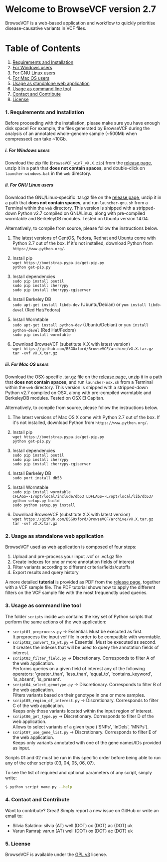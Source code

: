 Welcome to BrowseVCF version 2.7
================================

BrowseVCF is a web-based application and workflow to quickly prioritise 
disease-causative variants in VCF files.

# Table of Contents
1. [Requirements and Installation](#1-requirements-and-installation)  
  1. [For Windows users](#i-for-windows-users)  
  2. [For GNU Linux users](#ii-for-gnu-linux-users)  
  3. [For Mac OS users](#iii-for-mac-os-users)  
2. [Usage as standalone web application](#2-usage-as-standalone-web-application)  
3. [Usage as command line tool](#3-usage-as-command-line-tool)  
4. [Contact and Contribute](#4-contact-and-contribute)  
5. [License](#5-license)

### 1. Requirements and Installation

Before proceeding with the installation, please make sure you have enough
disk space! For example, the files generated by BrowseVCF during the analysis 
of an annotated whole-genome sample (~500Mb when compressed) can take ~10Gb.

##### i. *For Windows users*
Download the zip file (`browseVCF_win7_vX.X.zip`) from the [release page], 
unzip it in a path that **does not contain spaces**, and double-click on 
`launcher-windows.bat` in the `web` directory. 

##### ii. *For GNU Linux users*
Download the GNU/Linux-specific .tar.gz file on the [release page], unzip it 
in a path that **does not contain spaces**, and run `launcher-gnu.sh` from a 
Terminal within the `web` directory. This version is shipped with a 
stripped-down Python v2.7 compiled on GNU/Linux, along with pre-compiled 
wormtable and BerkeleyDB modules. Tested on Ubuntu version 14.04.

Alternatively, to compile from source, please follow the instructions below.

1) The latest versions of CentOS, Fedora, Redhat and Ubuntu come with 
Python 2.7 out of the box. 
If it's not installed, download Python from `https://www.python.org/`.

2) Install pip  
`wget https://bootstrap.pypa.io/get-pip.py`  
`python get-pip.py`

3) Install dependencies  
`sudo pip install psutil`  
`sudo pip install cherrypy`  
`sudo pip install cherrypy-cgiserver`  

4) Install Berkeley DB  
`sudo apt-get install libdb-dev` (Ubuntu/Debian) or `yum install libdb-devel` 
(Red Hat/Fedora)

5) Install Wormtable  
`sudo apt-get install python-dev` (Ubuntu/Debian) or `yum install python-devel` 
(Red Hat/Fedora)  
`sudo pip install wormtable`

6) Download BrowseVCF (substitute X.X with latest version)  
`wget https://github.com/BSGOxford/BrowseVCF/archive/vX.X.tar.gz`  
`tar -xvf vX.X.tar.gz`

##### iii. *For Mac OS users*
Download the OSX-specific .tar.gz file on the [release page], unzip it 
in a path that **does not contain spaces**, and run `launcher-osx.sh` from a 
Terminal within the `web` directory. This version is shipped with a 
stripped-down Python v2.7 compiled on OSX, along with pre-compiled wormtable 
and BerkeleyDB modules. Tested on OSX El Capitan.

Alternatively, to compile from source, please follow the instructions below.

1) The latest versions of Mac OS X come with Python 2.7 out of the box. 
If it's not installed, download Python from `https://www.python.org/`.

2) Install pip  
`wget https://bootstrap.pypa.io/get-pip.py`  
`python get-pip.py`

3) Install dependencies  
`sudo pip install psutil`  
`sudo pip install cherrypy`  
`sudo pip install cherrypy-cgiserver`

4) Install Berkeley DB  
`sudo port install db53`

5) Install Wormtable  
`sudo pip install wormtable`  
`CFLAGS=-I/opt/local/include/db53 LDFLAGS=-L/opt/local/lib/db53/ python setup.py build`  
`sudo python setup.py install`

6) Download BrowseVCF (substitute X.X with latest version)  
`wget https://github.com/BSGOxford/BrowseVCF/archive/vX.X.tar.gz`  
`tar -xvf vX.X.tar.gz`

### 2. Usage as standalone web application
BrowseVCF used as web application is composed of four steps:

1) Upload and pre-process your input .vcf or .vcf.gz file  
2) Create indexes for one or more annotation fields of interest  
3) Filter variants according to different criteria/fields/cutoffs  
4) Export results and query history

A more detailed **tutorial** is provided as PDF from the [release page], 
together with a VCF sample file. The PDF tutorial shows how to apply the 
different filters on the VCF sample file with the most frequenctly used queries.

### 3. Usage as command line tool
The folder `scripts` inside `web` contains the key set of Python scripts that 
perform the same actions of the web application:

- `script01_preprocess.py` -> Essential. Must be executed as first.  
It preprocess the input vcf file in order to be compatible with wormtable.
- `script02_convert_to_wt.py` -> Essential. Must be executed as second.  
It creates the indexes that will be used to query the annotation fields of 
interest.
- `script03_filter_field.py` -> Discretionary. Corresponds to filter A of the web 
application.  
Performs queries on a given field of interest any of the following operators: 
'greater_than', 'less_than', 'equal_to', 'contains_keyword', 'is_absent', 
'is_present'.
- `script04_select_genotype.py` -> Discretionary. Corresponds to filter B of the 
web application.  
Filters variants based on their genotype in one or more samples.
- `script05_region_of_interest.py` -> Discretionary. Corresponds to filter C of 
the web application.  
Keeps only those variants located within the input region of interest.
- `script06_get_type.py` -> Discretionary. Corresponds to filter D of the web 
application.  
Allows to select variants of a given type ('SNPs', 'InDels', 'MNPs').
- `script07_use_gene_list.py` -> Discretionary. Corresponds to filter E of the 
web application.  
Keeps only variants annotated with one of the gene names/IDs provided as input.

Scripts 01 and 02 must be run in this specific order before being able to run 
any of the other scripts (03, 04, 05, 06, 07).

To see the list of required and optional parameters of any script, simply write:

```sh
$ python script_name.py --help
```

### 4. Contact and Contribute
Want to contribute? Great! Simply report a new issue on GitHub or write an 
email to:
- Silvia Salatino: silvia (AT) well (DOT) ox (DOT) ac (DOT) uk
- Varun Ramraj: varun (AT) well (DOT) ox (DOT) ac (DOT) uk

### 5. License
BrowseVCF is available under the [GPL v3] license.

   [GPL v3]: http://www.gnu.org/licenses/gpl-3.0.en.html
   [release page]: https://github.com/BSGOxford/BrowseVCF/releases

